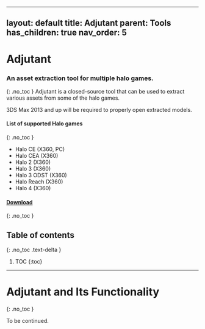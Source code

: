 
---
layout: default
title: Adjutant
parent: Tools
has_children: true
nav_order: 5
---
# Adjutant
### An asset extraction tool for multiple halo games.
{: .no_toc }
Adjutant is a closed-source tool that can be used to extract various assets from some of the halo games.

3DS Max 2013 and up will be required to properly open extracted models.

#### List of supported Halo games
{: .no_toc }
* Halo CE (X360, PC)
* Halo CEA (X360)
* Halo 2 (X360)
* Halo 3 (X360)
* Halo 3 ODST (X360)
* Halo Reach (X360)
* Halo 4 (X360)

#### [Download](http://forum.halomaps.org/index.cfm?page=topic&topicID=45590)
{: .no_toc }

## Table of contents
{: .no_toc .text-delta }
1. TOC
{:toc}
---
# Adjutant and Its Functionality
{: .no_toc }

To be continued.
